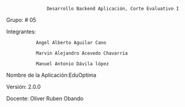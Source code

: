                    Desarrollo Backend Aplicación, Corte Evaluativo I
Grupo: # 05

Integrantes:

               Angel Alberto Aguilar Cano

               Marvin Alejandro Acevedo Chavarria

               Manuel Antonio Dávila lópez
Nombre de la Aplicación:EduOptima

Versión: 2.0.0

Docente: Oliver Ruben Obando

